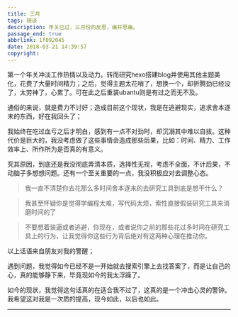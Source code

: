 ```yaml
---
title: 三月
tags: 随谈
description: 年关已过，三月份的反思，痛并思痛。
passage_end: true
abbrlink: 1f092045
date: 2018-03-21 14:39:57
copyright:
---
```

第一个年关冲淡工作热情以及动力。转而研究hexo搭建blog并使用其他主题美化，花费了大量时间精力；之后，觉得主题太花哨了，想换一个，却折腾劲已经没了，太劳神了，心累了。可在此之后重装ubantu则是有过之而无不及。

通俗的来说，就是费力不讨好；造成目前这个现状，我是在逃避现实，追求舍本逐末的东西，好在我回头了；

我始终在吃过血亏之后才明白，感到有一点不对劲时，却沉溺其中难以自拔。这种代价是巨大的，我没考虑做了这些事情会造成那些后果，比如：时间、精力、工作效率上、所作所为是否真的有意义。  

究其原因，到底还是我没彻底弄清本质，选择性无视，考虑不全面，不计后果，不动脑子多想想问题。还有一个至关重要的一点，我没积极应对去调整心态。
>  我一直不清楚你去花那么多时间舍本逐末的去研究工具到底是想干什么？

>  我甚至怀疑你是觉得学编程太难，写代码太烦，索性直接假装研究工具来消磨时间的了

>  不要想着装逼或者逃避，你现在，或者说你之前的那些花过多时间在研究工具上的行为，让我觉得你这些行为背后绝对有这两种心理在推动你。

以上话语来自朋友对我的警醒；   

遇到问题，我觉得如今已经不是一开始就去搜索引擎上去找答案了，而是让自己的心，真的能够静下来，毕竟现如今的我太浮躁了。

如今的现状，我觉得这句话真的在适合我不过了，这真的是一个冲击心灵的警钟。我希望这对我是一次质的提高，现今如此，以后也如此。
<hr>